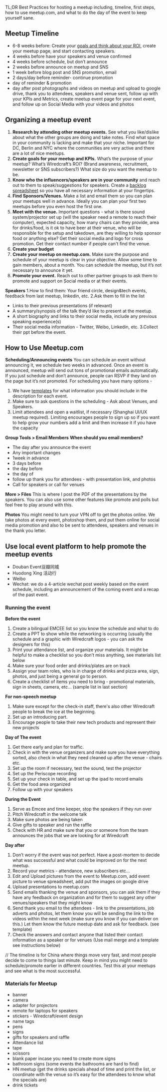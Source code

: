 TL;DR Best Practices for hosting a meetup including, timeline, first steps, how to use meetup.com, and what to do the day of the event to keep yourself sane. 

## Meetup Timeline 

- 6-8 weeks before: Create your [goals and think about your ROI](https://docs.google.com/a/wiredcraft.com/document/d/155b4pW-H_5t7lrNFD9h9mCCq79Wo-BRApOaLUGI1yH0/edit?usp=sharing), create your meetup page, and  start contacting speakers.
- 4 weeks before have your speakers and venue confirmed
- 4 weeks before schedule, but don’t announce
- 2 weeks before announce on meetup and SNS
- 1 week before blog post and SNS promotion, email
- 2 days/day before reminder- continue promotion
- day of reminder & promotion
- day after post photographs and videos on meetup and upload to google drive, thank you to attendees, speakers and venue sent, follow up with your KPIs and Metrics, create meetup event page for your next event, and follow up on Social Media with your videos and photos

## Organizing a meetup event 

1. **Research by attending other meetup events.** See what you like/dislike about what the other groups are doing and take notes. Find what space in your community is lacking and make that your niche. Important for DC, Berlin and NYC where the communities are very active and there are a lot of nice meetups.
2. **Create goals for your meetup and KPIs.** What’s the purpose of your meetup? What’s Wiredcraft’s ROI? (Brand awareness, recruitment, newsletter or SNS subscribers?) What size do you want the meetup to be. 
3. **Know who the influencers/speakers are in your community** and reach out to them to speak/suggestions for speakers. Create a [backlog spreadsheet](https://docs.google.com/spreadsheets/d/1ToSKa_N3IAF4lpEOHP8gCsNGtTjlMiLD6Kp_bgXXMt4/edit#gid=1587452805) so you have all necessary information at your fingertips. 
4. **Find Sponsors/Venues.** Make a list and email them so you can plan your meetups well in advance. Ideally you can plan your first two meetups before you even host the first one.
5. **Meet with the venue.** Important questions - what is there sound system/projector set up (will the speaker need a remote to reach their computer), expected capacity, how many chairs can they provide, area for drinks/food, is it ok to have beer at their venue, who will be responsible for the setup and takedown, are they willing to help sponsor food or anything else? Get their social media and logo for cross promotion. Get their contact number if people can't find the venue.
6. **Create your budget**
7. **Create your meetup on meetup.com.** Make sure the purpose and schedule of your meetup is clear in your objective. Allow some time to gain members, about a month. You can schedule the meetup, but it’s not necessary to announce it yet. 
8. **Promote your event.** Reach out to other partner groups to ask them to promote and support on Social media or at their events. 

**Speakers**
1.How to find them: Your friend circle, design&tech events, feedback from last meetup, linkedin, etc.
2.Ask them to fill in the list
* Links to their previous presentations (if relevant)
* A summary/synopsis of the talk they’d like to present at the meetup.
* A short biography and links to their social media, include any previous speaking experience(s)
* Their social media information - Twitter, Weibo, Linkedin, etc.
3.Collect their ppt before the event.

## How to Use Meetup.com

**Scheduling/Announcing events**
You can schedule an event without announcing it, we schedule two weeks in advanced. Once an event is announced, meetup will send out tons of promotional emails automatically. If you just schedule and don’t announce, people can RSVP if they land on the page but it’s not promoted. 
For scheduling you have many options - 

1. We have [templates](https://docs.google.com/document/d/1ZnnTaXq8lbQowdtttqWTP5dMSN1MzFrVvN0L8fWy4xY/edit) for what information you should include in the description for each event. 
2. Make sure to ask questions in the scheduling - Ask about Venues, and Speakers. 
3. Limit attendees and open a waitlist, if necessary (Shanghai UI/UX meetup required). Limiting encourages people to sign up so if you want to help grow your numbers add a limit and then increase it if you have the capacity

**Group Tools > Email Members**
**When should you email members?**
- The day after you announce the event 
- Any important changes
- 1week in advance
- 3 days before
- the day before 
- the day of 
- follow up thank you for attendees - with presentation link, and photos
- Call for speakers or call for venues

**More > Files**
This is where I post the PDF of the presentations by the speakers. You can also use some other features like promote and polls but feel free to play around with this. 

**Photos**
You might need to turn your VPN off to get the photos online. We take photos at every event, photoshop them, and put them online for social media promotion and also to be sent to attendees, speakers and venues in the thank you letter. 

## Use local event platform to help promote the meetup events
* Douban Event豆瓣同城
* Huodong Xing 活动行
* Weibo 
* Wechat: we do a 4-article wechat post weekly based on the event schedule, including an announcement of the coming event and a recap of the past event.

### Running the event 
**Before the event**

1. Create a bilingual EMCEE list so you know the schedule and what to do
2. Create a PPT to show while the networking is occurring (usually the schedule and a graphic with Wiredcraft logos - you can ask the designers for this)
3. Print your attendance list, and organize your materials. It might be helpful to make a checklist so you don’t miss anything, see materials list below
4. Make sure your food order and drinks/plates are on track
5. Assign your team roles, who is in charge of drinks and pizza area, sign, photos, and just being a general go to person. 
6. Create a checklist of items you need to bring - promotional materials, sign in sheets, camera, etc... (sample list in last section) 

**For non-speech meetup** 
1. Make sure except for the check-in staff, there's also other Wiredcraft people to break the ice at the beginning. 
2. Set up an introducing part.
3. Encourage people to take their new tech products and represent their new projects

**Day of The event**

1. Get there early and plan for traffic.
2. Check in with the venue organizers and make sure you have everything sorted, also check in what they need cleaned up after the venue - chairs etc.
3. Set up the room if necessary, test the sound, test the projector
4. Set up the Periscope recording
5. Set up your check in table, and set up the ipad to record emails 
6. Get the food area organized
7. Follow up with your speakers

**During the Event**

1. Serve as Emcee and time keeper, stop the speakers if they run over
2. Pitch Wiredcraft in the welcome talk
3. Make sure photos are being taken
4. Give gifts to speaker and run the raffle
5. Check with HR and make sure that you or someone from the team announces the jobs that we are looking for at Wiredcraft

**Day after**

1. Don’t worry if the event was not perfect. Have a post-mortem to decide what was successful and what could be improved on for the next meetup.
2. Record your metrics - attendance, new subscribers etc… 
3. Edit and Upload pictures from the event to Meetup.com, add event picture to venue spreadsheet, add put the images on google drive 
4. Upload presentations to meetup.com
5. Send emails thanking the venue and sponsors, you can ask them if they have any feedback on organization and for them to suggest any other venues/speakers that they might know
6. Send thank you email to the attendees - link to the presentations, job adverts and photos, let them know you will be sending the link to the videos within the next week (make sure you know if you can deliver on this.) Let them know the future meetup date and ask for feedback. (see template)
7. Check the answers and contact anyone that listed their contact information as a speaker or for venues (Use mail merge and a template see instructions below)

// The timeline is for China where things move very fast, and most people decide to come to things last minute. Keep in mind you might need to schedule/promote earlier in different countries. Test this at your meetups and see what is the most successful. 

### Materials for Meetup

- banner
- camera
- adapter for projectors
- remote for laptops for speakers
- stickers - Wiredcraft/event design
- name tags
- pens
- signs 
- gifts for speakers and raffle
- Attendance list
- tape
- scissors 
- blank paper incase you need to create more signs
- bathroom signs (some events the bathrooms are hard to find)
- HN meetup (get the drinks specials ahead of time and print the list, or coordinate with the venue so it’s easy for the attendees to know what the specials are)
- drink tickets